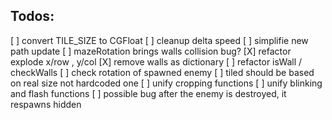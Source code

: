 Todos:
---

[ ] convert TILE_SIZE to CGFloat
[ ] cleanup delta speed
[ ] simplifie new path update
[ ] mazeRotation brings walls collision bug?
[X] refactor explode x/row , y/col
[X] remove walls as dictionary
[ ] refactor isWall / checkWalls
[ ] check rotation of spawned enemy
[ ] tiled should be based on real size not hardcoded one
[ ] unify cropping functions
[ ] unify blinking and flash functions
[ ] possible bug after the enemy is destroyed, it respawns hidden  
